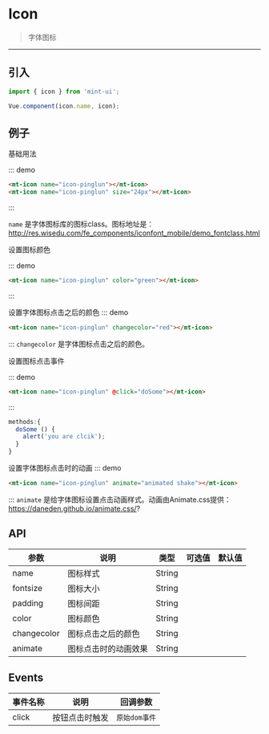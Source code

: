 # Icon

> 字体图标

----------


## 引入

```javascript
import { icon } from 'mint-ui';

Vue.component(icon.name, icon);
```

## 例子

基础用法

::: demo
```html
<mt-icon name="icon-pinglun"></mt-icon>
<mt-icon name="icon-pinglun" size="24px"></mt-icon>
```
:::


`name` 是字体图标库的图标class。图标地址是：http://res.wisedu.com/fe_components/iconfont_mobile/demo_fontclass.html

设置图标颜色

::: demo
```html
<mt-icon name="icon-pinglun" color="green"></mt-icon>
```
:::

设置字体图标点击之后的颜色
::: demo
```html
<mt-icon name="icon-pinglun" changecolor="red"></mt-icon>
```
:::
`changecolor` 是字体图标点击之后的颜色。

设置图标点击事件

::: demo
```html
<mt-icon name="icon-pinglun" @click="doSome"></mt-icon>
```
:::
```javascript
methods:{
  doSome () {
    alert('you are clcik');
  }
}
```
设置字体图标点击时的动画
::: demo
```html
<mt-icon name="icon-pinglun" animate="animated shake"></mt-icon>
```
:::
`animate` 是给字体图标设置点击动画样式。动画由Animate.css提供：https://daneden.github.io/animate.css/?


## API
| 参数 | 说明 | 类型 | 可选值 | 默认值 |
|------|-------|---------|-------|--------|
| name  |  图标样式   | String    |    |     |
| fontsize | 图标大小 | String | | |
| padding  | 图标间距 | String | | |
| color | 图标颜色 | String | | |
| changecolor | 图标点击之后的颜色 | String | | |
| animate | 图标点击时的动画效果 | String | | |

## Events
| 事件名称 | 说明 | 回调参数 |
|---------- |-------- |---------- |
| click  | 按钮点击时触发 | `原始dom事件`  |
